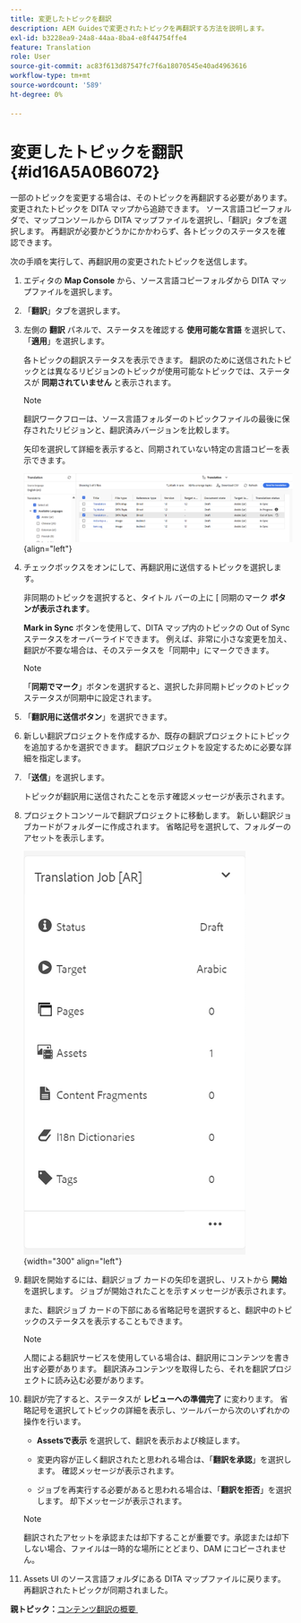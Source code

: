 ```yaml
---
title: 変更したトピックを翻訳
description: AEM Guidesで変更されたトピックを再翻訳する方法を説明します。
exl-id: b3228ea9-24a8-44aa-8ba4-e8f44754ffe4
feature: Translation
role: User
source-git-commit: ac83f613d87547fc7f6a18070545e40ad4963616
workflow-type: tm+mt
source-wordcount: '589'
ht-degree: 0%

---
```


# 変更したトピックを翻訳 {#id16A5A0B6072}

一部のトピックを変更する場合は、そのトピックを再翻訳する必要があります。 変更されたトピックを DITA マップから追跡できます。 ソース言語コピーフォルダで、マップコンソールから DITA マップファイルを選択し、「翻訳」タブを選択します。 再翻訳が必要かどうかにかかわらず、各トピックのステータスを確認できます。

次の手順を実行して、再翻訳用の変更されたトピックを送信します。

1. エディタの **Map Console** から、ソース言語コピーフォルダから DITA マップファイルを選択します。

1. 「**翻訳**」タブを選択します。

1. 左側の **翻訳** パネルで、ステータスを確認する **使用可能な言語** を選択して、「**適用**」を選択します。

   各トピックの翻訳ステータスを表示できます。 翻訳のために送信されたトピックとは異なるリビジョンのトピックが使用可能なトピックでは、ステータスが **同期されていません** と表示されます。

   >[!NOTE]
   >
   > 翻訳ワークフローは、ソース言語フォルダーのトピックファイルの最後に保存されたリビジョンと、翻訳済みバージョンを比較します。

   矢印を選択して詳細を表示すると、同期されていない特定の言語コピーを表示できます。

   ![](images/out-of-sync-uuid-new.png){align="left"}

1. チェックボックスをオンにして、再翻訳用に送信するトピックを選択します。

   非同期のトピックを選択すると、タイトル バーの上に &lbrack; 同期のマーク **ボタンが表示されます**。

   **Mark in Sync** ボタンを使用して、DITA マップ内のトピックの Out of Sync ステータスをオーバーライドできます。  例えば、非常に小さな変更を加え、翻訳が不要な場合は、そのステータスを「同期中」にマークできます。

   >[!NOTE]
   >
   > 「**同期でマーク**」ボタンを選択すると、選択した非同期トピックのトピックステータスが同期中に設定されます。

1. 「**翻訳用に送信ボタン**」を選択できます。

1. 新しい翻訳プロジェクトを作成するか、既存の翻訳プロジェクトにトピックを追加するかを選択できます。 翻訳プロジェクトを設定するために必要な詳細を指定します。

1. 「**送信**」を選択します。

   トピックが翻訳用に送信されたことを示す確認メッセージが表示されます。

1. プロジェクトコンソールで翻訳プロジェクトに移動します。 新しい翻訳ジョブカードがフォルダーに作成されます。 省略記号を選択して、フォルダーのアセットを表示します。

   ![](images/incremental-job-new.png){width="300" align="left"}

1. 翻訳を開始するには、翻訳ジョブ カードの矢印を選択し、リストから **開始** を選択します。 ジョブが開始されたことを示すメッセージが表示されます。

   また、翻訳ジョブ カードの下部にある省略記号を選択すると、翻訳中のトピックのステータスを表示することもできます。

   >[!NOTE]
   >
   > 人間による翻訳サービスを使用している場合は、翻訳用にコンテンツを書き出す必要があります。 翻訳済みコンテンツを取得したら、それを翻訳プロジェクトに読み込む必要があります。

1. 翻訳が完了すると、ステータスが **レビューへの準備完了** に変わります。 省略記号を選択してトピックの詳細を表示し、ツールバーから次のいずれかの操作を行います。

   - **Assetsで表示** を選択して、翻訳を表示および検証します。

   - 変更内容が正しく翻訳されたと思われる場合は、「**翻訳を承認**」を選択します。 確認メッセージが表示されます。

   - ジョブを再実行する必要があると思われる場合は、「**翻訳を拒否**」を選択します。 却下メッセージが表示されます。

   >[!NOTE]
   >
   > 翻訳されたアセットを承認または却下することが重要です。承認または却下しない場合、ファイルは一時的な場所にとどまり、DAM にコピーされません。

1. Assets UI のソース言語フォルダにある DITA マップファイルに戻ります。 再翻訳されたトピックが同期されました。


**親トピック：**&#x200B;[&#x200B; コンテンツ翻訳の概要 &#x200B;](translation.md)
